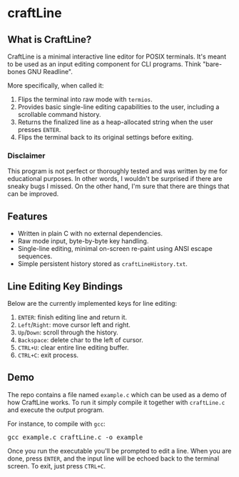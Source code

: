 # craftLine

## What is CraftLine?

CraftLine is a minimal interactive line editor for POSIX terminals.
It's meant to be used as an input editing component for CLI programs.
Think "bare-bones GNU Readline".

More specifically, when called it:
1. Flips the terminal into raw mode with `termios`.
2. Provides basic single-line editing capabilities to the user, including a scrollable command history.
3. Returns the finalized line as a heap-allocated string when the user presses `ENTER`.
4. Flips the terminal back to its original settings before exiting.

### Disclaimer

This program is not perfect or thoroughly tested and was written by me for educational purposes.
In other words, I wouldn't be surprised if there are sneaky bugs I missed.
On the other hand, I'm sure that there are things that can be improved.

## Features

- Written in plain C with no external dependencies.
- Raw mode input, byte-by-byte key handling.
- Single-line editing, minimal on-screen re-paint using ANSI escape sequences.
- Simple persistent history stored as `craftLineHistory.txt`.

## Line Editing Key Bindings

Below are the currently implemented keys for line editing:
1. `ENTER`: finish editing line and return it.
2. `Left`/`Right`: move cursor left and right.
3. `Up`/`Down`: scroll through the history.
4. `Backspace`: delete char to the left of cursor.
5. `CTRL+U`: clear entire line editing buffer.
6. `CTRL+C`: exit process.

## Demo

The repo contains a file named `example.c` which can be used as a demo of how CraftLine works.
To run it simply compile it together with `craftLine.c` and execute the output program.

For instance, to compile with `gcc`:
<pre>gcc example.c craftLine.c -o example</pre>

Once you run the executable you'll be prompted to edit a line.
When you are done, press `ENTER`, and the input line will be echoed back to the terminal screen.
To exit, just press `CTRL+C`.